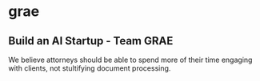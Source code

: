 # grae

## Build an AI Startup - Team GRAE
We believe attorneys should be able to spend more of their time engaging with clients, not stultifying document processing.
